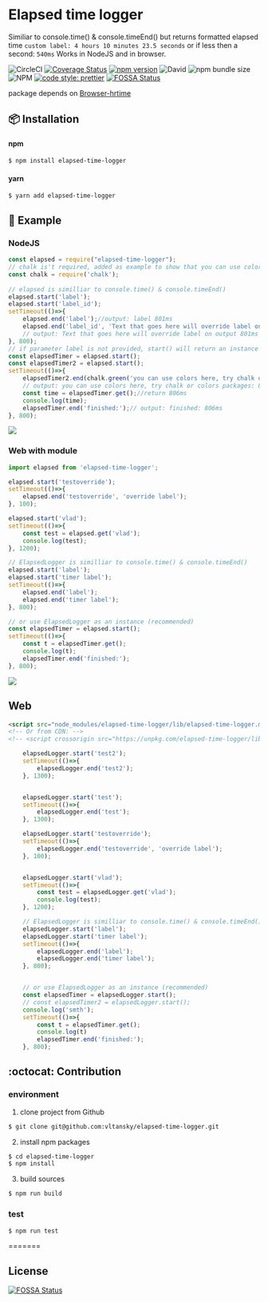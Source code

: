# Elapsed time logger
Similiar to console.time() & console.timeEnd() but returns formatted elapsed time `custom label: 4 hours 10 minutes 23.5 seconds` or if less then a second: `540ms`
Works in NodeJS and in browser.

![CircleCI](https://img.shields.io/circleci/build/github/vltansky/elapsed-time-logger)
[![Coverage Status][coveralls-image]][coveralls-url]
[![npm version](https://img.shields.io/npm/v/elapsed-time-logger)](https://www.npmjs.com/package/elapsed-time-logger)
![David](https://img.shields.io/david/vltansky/elapsed-time-logger)
![npm bundle size](https://img.shields.io/bundlephobia/min/elapsed-time-logger)
![NPM](https://img.shields.io/npm/l/elapsed-time-logger)
[![code style: prettier](https://img.shields.io/badge/code_style-prettier-ff69b4.svg?style=flat-square)](https://github.com/prettier/prettier)
[![FOSSA Status](https://app.fossa.io/api/projects/git%2Bgithub.com%2Fvltansky%2Felapsed-time-logger.svg?type=shield)](https://app.fossa.io/projects/git%2Bgithub.com%2Fvltansky%2Felapsed-time-logger?ref=badge_shield)


[coveralls-image]: https://img.shields.io/coveralls/github/vltansky/elapsed-time-logger
[coveralls-url]: https://coveralls.io/github/vltansky/elapsed-time-logger

package depends on [Browser-hrtime](https://github.com/vltansky/browser-hrtime)

## :package: Installation

#### npm

```bash
$ npm install elapsed-time-logger
```

#### yarn

```bash
$ yarn add elapsed-time-logger
```
## :page_with_curl: Example
### NodeJS
```js
const elapsed = require("elapsed-time-logger");
// chalk is't required, added as example to show that you can use colors in output
const chalk = require('chalk');
 
// elapsed is similliar to console.time() & console.timeEnd() 
elapsed.start('label');
elapsed.start('label_id');
setTimeout(()=>{
    elapsed.end('label');//output: label 801ms
    elapsed.end('label_id', 'Text that goes here will override label on output');
    // output: Text that goes here will override label on output 801ms
}, 800);
// if parameter label is not provided, start() will return an instance 
const elapsedTimer = elapsed.start();
const elapsedTimer2 = elapsed.start();
setTimeout(()=>{
    elapsedTimer2.end(chalk.green('you can use colors here, try chalk or colors packages:'));
    // output: you can use colors here, try chalk or colors packages: 806ms
    const time = elapsedTimer.get();//return 806ms
    console.log(time);
    elapsedTimer.end('finished:');// output: finished: 806ms
}, 800);
```
<img src="node.png">

### Web with module
```js
import elapsed from 'elapsed-time-logger';

elapsed.start('testoverride');
setTimeout(()=>{
    elapsed.end('testoverride', 'override label');
}, 100);

elapsed.start('vlad');
setTimeout(()=>{
    const test = elapsed.get('vlad');
    console.log(test);
}, 1200);

// ElapsedLogger is similliar to console.time() & console.timeEnd() 
elapsed.start('label');
elapsed.start('timer label');
setTimeout(()=>{
    elapsed.end('label');
    elapsed.end('timer label');
}, 800);

// or use ElapsedLogger as an instance (recommended)
const elapsedTimer = elapsed.start();
setTimeout(()=>{
    const t = elapsedTimer.get();
    console.log(t);
    elapsedTimer.end('finished:');
}, 800);
```
<img src="browser.png">

## Web
```html
<script src="node_modules/elapsed-time-logger/lib/elapsed-time-logger.min.js"></script>
<!-- Or from CDN: -->
<!-- <script crossorigin src="https://unpkg.com/elapsed-time-logger/lib/elapsed-time-logger.min.js"></script> -->
```
```javascript
    elapsedLogger.start('test2');
    setTimeout(()=>{
        elapsedLogger.end('test2');
    }, 1300);


    elapsedLogger.start('test');
    setTimeout(()=>{
        elapsedLogger.end('test');
    }, 1300);

    elapsedLogger.start('testoverride');
    setTimeout(()=>{
        elapsedLogger.end('testoverride', 'override label');
    }, 100);


    elapsedLogger.start('vlad');
    setTimeout(()=>{
        const test = elapsedLogger.get('vlad');
        console.log(test);
    }, 1200);

    // ElapsedLogger is similliar to console.time() & console.timeEnd() 
    elapsedLogger.start('label');
    elapsedLogger.start('timer label');
    setTimeout(()=>{
        elapsedLogger.end('label');
        elapsedLogger.end('timer label');
    }, 800);


    // or use ElapsedLogger as an instance (recommended)
    const elapsedTimer = elapsedLogger.start();
    // const elapsedTimer2 = elapsedLogger.start();
    console.log('smth');
    setTimeout(()=>{
        const t = elapsedTimer.get();
        console.log(t)
        elapsedTimer.end('finished:');
    }, 800);
```

## :octocat: Contribution
### environment

1. clone project from Github

```bash
$ git clone git@github.com:vltansky/elapsed-time-logger.git
```

2. install npm packages

```bash
$ cd elapsed-time-logger
$ npm install
```

3. build sources

```bash
$ npm run build
```

### test

```bash
$ npm run test
```
=======
## License
[![FOSSA Status](https://app.fossa.io/api/projects/git%2Bgithub.com%2Fvltansky%2Felapsed-time-logger.svg?type=large)](https://app.fossa.io/projects/git%2Bgithub.com%2Fvltansky%2Felapsed-time-logger?ref=badge_large)
